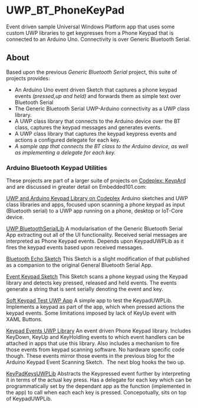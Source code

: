 # UWP_BT_PhoneKeyPad
Event driven sample Universal Windows Platform app that uses some custom UWP libraries to get keypresses from a Phone Keypad that is connected to an Arduino Uno. Connectivity is over Generic Bluetooth Serial.

## About
Based upon the previous *Generic Bluetooth Serial* project, this suite of projects provides:
* An Arduino Uno event driven Sketch that captures a phone keypad events _(pressed,up and held)_ and forwards them as simple text over Bluetooth Serial
* The Generic Bluetooth Serial UWP-Arduino connectivity as a UWP class library.
* A UWP class library that connects to the Arduino device over the BT class, captures the keypad messages and generates events.
* A UWP class library that captures the keypad keypress events and actions a configured delegate for each key.
* *_A sample app that connects the BT class to the Arduino device, as well as implementing a delegate for each key._*

### Arduino Bluetooth Keypad Utilities
These projects are part of a larger suite of projects on [Codeplex: KeypArd](https://keypard.codeplex.com/) and are discussed in greater detail on Embedded101.com:

[UWP and Arduino Keypad Library on Codeplex](http://embedded101.com/Blogs/David-Jones/entryid/760/Arduino-Bluetooth-Keypad-Utilities-Bluetooth-Echo-Sketch) Arduino sketches and UWP class libraries and apps, focused upon scanning a phone keypad as input (Bluetooth serial) to a UWP app running on a phone, desktop or IoT-Core device.

[UWP BluetoothSerialLib](http://embedded101.com/Blogs/David-Jones/entryid/763/Arduino-Bluetooth-Keypad-Utilities-UWP-BluetoothSerialLib) A modularisation of the Generic Bluetooth Serial App extracting out all of the UI functionality. Received serial messages are interpreted as Phone Keypad events. Depends upon KeypadUWPLib as it fires the keypad events based upon received messages.

[Bluetooth Echo Sketch](http://embedded101.com/Blogs/David-Jones/entryid/760/Arduino-Bluetooth-Keypad-Utilities-Bluetooth-Echo-Sketch)  This Sketch is a slight modification of that published as a companion to the original General Bluetooth Serial App.

[Event Keypad Sketch](http://embedded101.com/Blogs/David-Jones/entryid/761/Arduino-Bluetooth-Keypad-Utilities-Event-Keypad-Sketch) This Sketch scans a phone keypad using the Keypad library and detects key pressed, released and held events. The events generate a string that is sent serially denoting the event and key.

[Soft Keypad Test UWP App](http://embedded101.com/Blogs/David-Jones/entryid/764/Arduino-Bluetooth-Keypad-Utilities-Soft-Keypad-Test-UWP-App) A simple app to test the KeypadUWPLib. Implements a keypad as part of the app, which when pressed actions the keypad events. Some limitations imposed by lack of KeyUp event with XAML Buttons. 

[Keypad Events UWP Library](http://embedded101.com/Blogs/David-Jones/entryid/762/Arduino-Bluetooth-Keypad-Utilities-Keypad-Events-UWP-Library) An event driven Phone Keypad library. Includes KeyDown, KeyUp and KeyHoldling events to which event handlers can be attached in apps that use this library. Also includes a mechanism to fire those events from keypad scanning software. No hardware specific code though. These events mirror those events in the previous blog for the Arduino Keypad Event Scanning Sketch.  The next blog hooks the two up.

[KeyPadKeysUWPLib](http://embedded101.com/Blogs/David-Jones/entryid/765/Arduino-Bluetooth-Keypad-Utilities-KeyPadKeysUWPLib) Abstracts the Keypressed event further by interpreting it in terms of the actual key press. Has a delegate for each key which can be programmatically set by the dependant app as the function (implemented in the app) to call when each each key is pressed. Concepotually, sits on top of KeypadUWPLib. 
